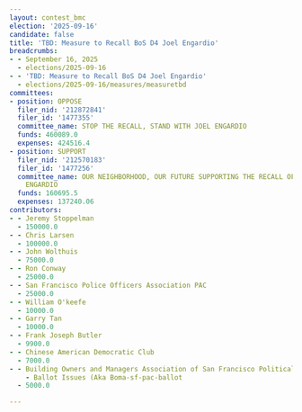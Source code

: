 ```yaml
---
layout: contest_bmc
election: '2025-09-16'
candidate: false
title: 'TBD: Measure to Recall BoS D4 Joel Engardio'
breadcrumbs:
- - September 16, 2025
  - elections/2025-09-16
- - 'TBD: Measure to Recall BoS D4 Joel Engardio'
  - elections/2025-09-16/measures/measuretbd
committees:
- position: OPPOSE
  filer_nid: '212872841'
  filer_id: '1477355'
  committee_name: STOP THE RECALL, STAND WITH JOEL ENGARDIO
  funds: 460089.0
  expenses: 424516.4
- position: SUPPORT
  filer_nid: '212570183'
  filer_id: '1477256'
  committee_name: OUR NEIGHBORHOOD, OUR FUTURE SUPPORTING THE RECALL OF SUPERVISOR
    ENGARDIO
  funds: 160695.5
  expenses: 137240.06
contributors:
- - Jeremy Stoppelman
  - 150000.0
- - Chris Larsen
  - 100000.0
- - John Wolthuis
  - 75000.0
- - Ron Conway
  - 25000.0
- - San Francisco Police Officers Association PAC
  - 25000.0
- - William O'keefe
  - 10000.0
- - Garry Tan
  - 10000.0
- - Frank Joseph Butler
  - 9900.0
- - Chinese American Democratic Club
  - 7000.0
- - Building Owners and Managers Association of San Francisco Political Action Committee
    - Ballot Issues (Aka Boma-sf-pac-ballot
  - 5000.0

---
```


